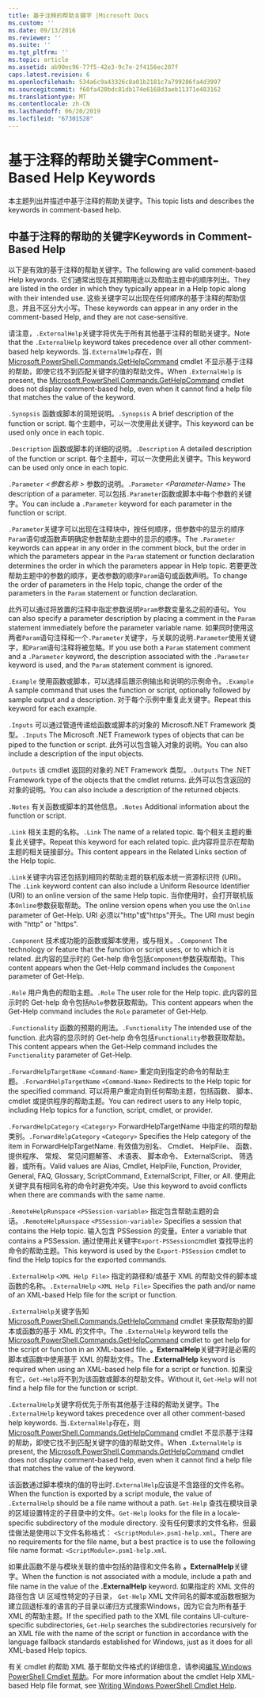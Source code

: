 ```yaml
---
title: 基于注释的帮助关键字 |Microsoft Docs
ms.custom: ''
ms.date: 09/13/2016
ms.reviewer: ''
ms.suite: ''
ms.tgt_pltfrm: ''
ms.topic: article
ms.assetid: ab90ec96-77f5-42e3-9c7e-2f4156ec207f
caps.latest.revision: 6
ms.openlocfilehash: 534a6c9a43326c8a01b2181c7a799286fa4d3997
ms.sourcegitcommit: f60fa420bdc81db174e6168d3aeb11371e483162
ms.translationtype: MT
ms.contentlocale: zh-CN
ms.lasthandoff: 06/20/2019
ms.locfileid: "67301528"
---
```

# <a name="comment-based-help-keywords"></a><span data-ttu-id="fe361-102">基于注释的帮助关键字</span><span class="sxs-lookup"><span data-stu-id="fe361-102">Comment-Based Help Keywords</span></span>

<span data-ttu-id="fe361-103">本主题列出并描述中基于注释的帮助关键字。</span><span class="sxs-lookup"><span data-stu-id="fe361-103">This topic lists and describes the keywords in comment-based help.</span></span>

## <a name="keywords-in-comment-based-help"></a><span data-ttu-id="fe361-104">中基于注释的帮助的关键字</span><span class="sxs-lookup"><span data-stu-id="fe361-104">Keywords in Comment-Based Help</span></span>

<span data-ttu-id="fe361-105">以下是有效的基于注释的帮助关键字。</span><span class="sxs-lookup"><span data-stu-id="fe361-105">The following are valid comment-based Help keywords.</span></span> <span data-ttu-id="fe361-106">它们通常出现在其预期用途以及帮助主题中的顺序列出。</span><span class="sxs-lookup"><span data-stu-id="fe361-106">They are listed in the order in which they typically appear in a Help topic along with their intended use.</span></span> <span data-ttu-id="fe361-107">这些关键字可以出现在任何顺序的基于注释的帮助信息，并且不区分大小写。</span><span class="sxs-lookup"><span data-stu-id="fe361-107">These keywords can appear in any order in the comment-based Help, and they are not case-sensitive.</span></span>

<span data-ttu-id="fe361-108">请注意，`.ExternalHelp`关键字将优先于所有其他基于注释的帮助关键字。</span><span class="sxs-lookup"><span data-stu-id="fe361-108">Note that the `.ExternalHelp` keyword takes precedence over all other comment-based help keywords.</span></span> <span data-ttu-id="fe361-109">当`.ExternalHelp`存在，则[Microsoft.PowerShell.Commands.GetHelpCommand](/dotnet/api/Microsoft.PowerShell.Commands.gethelpcommand) cmdlet 不显示基于注释的帮助，即使它找不到匹配关键字的值的帮助文件。</span><span class="sxs-lookup"><span data-stu-id="fe361-109">When `.ExternalHelp` is present, the [Microsoft.PowerShell.Commands.GetHelpCommand](/dotnet/api/Microsoft.PowerShell.Commands.gethelpcommand) cmdlet does not display comment-based help, even when it cannot find a help file that matches the value of the keyword.</span></span>

<span data-ttu-id="fe361-110">`.Synopsis` 函数或脚本的简短说明。</span><span class="sxs-lookup"><span data-stu-id="fe361-110">`.Synopsis` A brief description of the function or script.</span></span> <span data-ttu-id="fe361-111">每个主题中，可以一次使用此关键字。</span><span class="sxs-lookup"><span data-stu-id="fe361-111">This keyword can be used only once in each topic.</span></span>

<span data-ttu-id="fe361-112">`.Description` 函数或脚本的详细的说明。</span><span class="sxs-lookup"><span data-stu-id="fe361-112">`.Description` A detailed description of the function or script.</span></span> <span data-ttu-id="fe361-113">每个主题中，可以一次使用此关键字。</span><span class="sxs-lookup"><span data-stu-id="fe361-113">This keyword can be used only once in each topic.</span></span>

<span data-ttu-id="fe361-114">`.Parameter` *\<参数名称 >* 参数的说明。</span><span class="sxs-lookup"><span data-stu-id="fe361-114">`.Parameter` *\<Parameter-Name>* The description of a parameter.</span></span> <span data-ttu-id="fe361-115">可以包括`.Parameter`函数或脚本中每个参数的关键字。</span><span class="sxs-lookup"><span data-stu-id="fe361-115">You can include a `.Parameter` keyword for each parameter in the function or script.</span></span>

<span data-ttu-id="fe361-116">`.Parameter`关键字可以出现在注释块中，按任何顺序，但参数中的显示的顺序`Param`语句或函数声明确定参数帮助主题中的显示的顺序。</span><span class="sxs-lookup"><span data-stu-id="fe361-116">The `.Parameter` keywords can appear in any order in the comment block, but the order in which the parameters appear in the `Param` statement or function declaration determines the order in which the parameters appear in Help topic.</span></span> <span data-ttu-id="fe361-117">若要更改帮助主题中的参数的顺序，更改参数的顺序`Param`语句或函数声明。</span><span class="sxs-lookup"><span data-stu-id="fe361-117">To change the order of parameters in the Help topic, change the order of the parameters in the `Param` statement or function declaration.</span></span>

<span data-ttu-id="fe361-118">此外可以通过将放置的注释中指定参数说明`Param`参数变量名之前的语句。</span><span class="sxs-lookup"><span data-stu-id="fe361-118">You can also specify a parameter description by placing a comment in the `Param` statement immediately before the parameter variable name.</span></span> <span data-ttu-id="fe361-119">如果同时使用这两者`Param`语句注释和一个`.Parameter`关键字，与关联的说明`.Parameter`使用关键字，和`Param`语句注释将被忽略。</span><span class="sxs-lookup"><span data-stu-id="fe361-119">If you use both a `Param` statement comment and a `.Parameter` keyword, the description associated with the `.Parameter` keyword is used, and the `Param` statement comment is ignored.</span></span>

<span data-ttu-id="fe361-120">`.Example` 使用函数或脚本，可以选择后跟示例输出和说明的示例命令。</span><span class="sxs-lookup"><span data-stu-id="fe361-120">`.Example` A sample command that uses the function or script, optionally followed by sample output and a description.</span></span> <span data-ttu-id="fe361-121">对于每个示例中重复此关键字。</span><span class="sxs-lookup"><span data-stu-id="fe361-121">Repeat this keyword for each example.</span></span>

<span data-ttu-id="fe361-122">`.Inputs` 可以通过管道传递给函数或脚本的对象的 Microsoft.NET Framework 类型。</span><span class="sxs-lookup"><span data-stu-id="fe361-122">`.Inputs` The Microsoft .NET Framework types of objects that can be piped to the function or script.</span></span> <span data-ttu-id="fe361-123">此外可以包含输入对象的说明。</span><span class="sxs-lookup"><span data-stu-id="fe361-123">You can also include a description of the input objects.</span></span>

<span data-ttu-id="fe361-124">`.Outputs` 该 cmdlet 返回的对象的.NET Framework 类型。</span><span class="sxs-lookup"><span data-stu-id="fe361-124">`.Outputs` The .NET Framework type of the objects that the cmdlet returns.</span></span> <span data-ttu-id="fe361-125">此外可以包含返回的对象的说明。</span><span class="sxs-lookup"><span data-stu-id="fe361-125">You can also include a description of the returned objects.</span></span>

<span data-ttu-id="fe361-126">`.Notes` 有关函数或脚本的其他信息。</span><span class="sxs-lookup"><span data-stu-id="fe361-126">`.Notes` Additional information about the function or script.</span></span>

<span data-ttu-id="fe361-127">`.Link` 相关主题的名称。</span><span class="sxs-lookup"><span data-stu-id="fe361-127">`.Link` The name of a related topic.</span></span> <span data-ttu-id="fe361-128">每个相关主题的重复此关键字。</span><span class="sxs-lookup"><span data-stu-id="fe361-128">Repeat this keyword for each related topic.</span></span> <span data-ttu-id="fe361-129">此内容将显示在帮助主题的相关链接部分。</span><span class="sxs-lookup"><span data-stu-id="fe361-129">This content appears in the Related Links section of the Help topic.</span></span>

<span data-ttu-id="fe361-130">`.Link`关键字内容还包括到相同的帮助主题的联机版本统一资源标识符 (URI)。</span><span class="sxs-lookup"><span data-stu-id="fe361-130">The `.Link` keyword content can also include a Uniform Resource Identifier (URI) to an online version of the same Help topic.</span></span> <span data-ttu-id="fe361-131">当你使用时，会打开联机版本`Online`参数获取帮助。</span><span class="sxs-lookup"><span data-stu-id="fe361-131">The online version opens when you use the `Online` parameter of Get-Help.</span></span> <span data-ttu-id="fe361-132">URI 必须以"http"或"https"开头。</span><span class="sxs-lookup"><span data-stu-id="fe361-132">The URI must begin with "http" or "https".</span></span>

<span data-ttu-id="fe361-133">`.Component` 技术或功能的函数或脚本使用，或与相关。</span><span class="sxs-lookup"><span data-stu-id="fe361-133">`.Component` The technology or feature that the function or script uses, or to which it is related.</span></span> <span data-ttu-id="fe361-134">此内容的显示时的 Get-help 命令包括`Component`参数获取帮助。</span><span class="sxs-lookup"><span data-stu-id="fe361-134">This content appears when the Get-Help command includes the `Component` parameter of Get-Help.</span></span>

<span data-ttu-id="fe361-135">`.Role` 用户角色的帮助主题。</span><span class="sxs-lookup"><span data-stu-id="fe361-135">`.Role` The user role for the Help topic.</span></span> <span data-ttu-id="fe361-136">此内容的显示时的 Get-help 命令包括`Role`参数获取帮助。</span><span class="sxs-lookup"><span data-stu-id="fe361-136">This content appears when the Get-Help command includes the `Role` parameter of Get-Help.</span></span>

<span data-ttu-id="fe361-137">`.Functionality` 函数的预期的用法。</span><span class="sxs-lookup"><span data-stu-id="fe361-137">`.Functionality` The intended use of the function.</span></span> <span data-ttu-id="fe361-138">此内容的显示时的 Get-help 命令包括`Functionality`参数获取帮助。</span><span class="sxs-lookup"><span data-stu-id="fe361-138">This content appears when the Get-Help command includes the `Functionality` parameter of Get-Help.</span></span>

<span data-ttu-id="fe361-139">`.ForwardHelpTargetName` `<Command-Name>` 重定向到指定的命令的帮助主题。</span><span class="sxs-lookup"><span data-stu-id="fe361-139">`.ForwardHelpTargetName` `<Command-Name>` Redirects to the Help topic for the specified command.</span></span> <span data-ttu-id="fe361-140">可以将用户重定向到任何帮助主题，包括函数、 脚本、 cmdlet 或提供程序的帮助主题。</span><span class="sxs-lookup"><span data-stu-id="fe361-140">You can redirect users to any Help topic, including Help topics for a function, script, cmdlet, or provider.</span></span>

<span data-ttu-id="fe361-141">`.ForwardHelpCategory` `<Category>` ForwardHelpTargetName 中指定的项的帮助类别。</span><span class="sxs-lookup"><span data-stu-id="fe361-141">`.ForwardHelpCategory` `<Category>` Specifies the Help category of the item in ForwardHelpTargetName.</span></span> <span data-ttu-id="fe361-142">有效值为别名、 Cmdlet、 HelpFile、 函数、 提供程序、 常规、 常见问题解答、 术语表、 脚本命令、 ExternalScript、 筛选器，或所有。</span><span class="sxs-lookup"><span data-stu-id="fe361-142">Valid values are Alias, Cmdlet, HelpFile, Function, Provider, General, FAQ, Glossary, ScriptCommand, ExternalScript, Filter, or All.</span></span> <span data-ttu-id="fe361-143">使用此关键字具有相同名称的命令时避免冲突。</span><span class="sxs-lookup"><span data-stu-id="fe361-143">Use this keyword to avoid conflicts when there are commands with the same name.</span></span>

<span data-ttu-id="fe361-144">`.RemoteHelpRunspace` `<PSSession-variable>` 指定包含帮助主题的会话。</span><span class="sxs-lookup"><span data-stu-id="fe361-144">`.RemoteHelpRunspace` `<PSSession-variable>` Specifies a session that contains the Help topic.</span></span> <span data-ttu-id="fe361-145">输入包含 PSSession 的变量。</span><span class="sxs-lookup"><span data-stu-id="fe361-145">Enter a variable that contains a PSSession.</span></span> <span data-ttu-id="fe361-146">通过使用此关键字`Export-PSSession`cmdlet 查找导出的命令的帮助主题。</span><span class="sxs-lookup"><span data-stu-id="fe361-146">This keyword is used by the `Export-PSSession` cmdlet to find the Help topics for the exported commands.</span></span>

<span data-ttu-id="fe361-147">`.ExternalHelp` `<XML Help File>` 指定的路径和/或基于 XML 的帮助文件的脚本或函数的名称。</span><span class="sxs-lookup"><span data-stu-id="fe361-147">`.ExternalHelp` `<XML Help File>` Specifies the path and/or name of an XML-based Help file for the script or function.</span></span>

<span data-ttu-id="fe361-148">`.ExternalHelp`关键字告知[Microsoft.PowerShell.Commands.GetHelpCommand](/dotnet/api/Microsoft.PowerShell.Commands.gethelpcommand) cmdlet 来获取帮助的脚本或函数的基于 XML 的文件中。</span><span class="sxs-lookup"><span data-stu-id="fe361-148">The `.ExternalHelp` keyword tells the [Microsoft.PowerShell.Commands.GetHelpCommand](/dotnet/api/Microsoft.PowerShell.Commands.gethelpcommand) cmdlet to get help for the script or function in an XML-based file.</span></span> <span data-ttu-id="fe361-149">**。ExternalHelp**关键字时是必需的脚本或函数中使用基于 XML 的帮助文件。</span><span class="sxs-lookup"><span data-stu-id="fe361-149">The **.ExternalHelp** keyword is required when using an XML-based help file for a script or function.</span></span> <span data-ttu-id="fe361-150">如果没有它，`Get-Help`将不到为该函数或脚本的帮助文件。</span><span class="sxs-lookup"><span data-stu-id="fe361-150">Without it, `Get-Help` will not find a help file for the function or script.</span></span>

<span data-ttu-id="fe361-151">`.ExternalHelp`关键字将优先于所有其他基于注释的帮助关键字。</span><span class="sxs-lookup"><span data-stu-id="fe361-151">The `.ExternalHelp` keyword takes precedence over all other comment-based help keywords.</span></span> <span data-ttu-id="fe361-152">当`.ExternalHelp`存在，则[Microsoft.PowerShell.Commands.GetHelpCommand](/dotnet/api/Microsoft.PowerShell.Commands.gethelpcommand) cmdlet 不显示基于注释的帮助，即使它找不到匹配关键字的值的帮助文件。</span><span class="sxs-lookup"><span data-stu-id="fe361-152">When `.ExternalHelp` is present, the [Microsoft.PowerShell.Commands.GetHelpCommand](/dotnet/api/Microsoft.PowerShell.Commands.gethelpcommand) cmdlet does not display comment-based help, even when it cannot find a help file that matches the value of the keyword.</span></span>

<span data-ttu-id="fe361-153">该函数通过脚本模块的值的导出时`.ExternalHelp`应该是不含路径的文件名称。</span><span class="sxs-lookup"><span data-stu-id="fe361-153">When the function is exported by a script module, the value of `.ExternalHelp` should be a file name without a path.</span></span> <span data-ttu-id="fe361-154">`Get-Help` 查找在模块目录的区域设置特定的子目录中的文件。</span><span class="sxs-lookup"><span data-stu-id="fe361-154">`Get-Help` looks for the file in a locale-specific subdirectory of the module directory.</span></span> <span data-ttu-id="fe361-155">没有任何要求的文件名称，但最佳做法是使用以下文件名称格式： `<ScriptModule>.psm1-help.xml`。</span><span class="sxs-lookup"><span data-stu-id="fe361-155">There are no requirements for the file name, but a best practice is to use the following file name format: `<ScriptModule>.psm1-help.xml`.</span></span>

<span data-ttu-id="fe361-156">如果此函数不是与模块关联的值中包括的路径和文件名称 **。ExternalHelp**关键字。</span><span class="sxs-lookup"><span data-stu-id="fe361-156">When the function is not associated with a module, include a path and file name in the value of the **.ExternalHelp** keyword.</span></span> <span data-ttu-id="fe361-157">如果指定的 XML 文件的路径包含 UI 区域性特定的子目录， `Get-Help` XML 文件同名的脚本或函数根据为建立回退标准的语言的子目录以递归方式搜索Windows，因为它会为所有基于 XML 的帮助主题。</span><span class="sxs-lookup"><span data-stu-id="fe361-157">If the specified path to the XML file contains UI-culture-specific subdirectories, `Get-Help` searches the subdirectories recursively for an XML file with the name of the script or function in accordance with the language fallback standards established for Windows, just as it does for all XML-based Help topics.</span></span>

<span data-ttu-id="fe361-158">有关 cmdlet 的帮助 XML 基于帮助文件格式的详细信息，请参阅[编写 Windows PowerShell Cmdlet 帮助](./writing-help-for-windows-powershell-cmdlets.md)。</span><span class="sxs-lookup"><span data-stu-id="fe361-158">For more information about the cmdlet Help XML-based Help file format, see [Writing Windows PowerShell Cmdlet Help](./writing-help-for-windows-powershell-cmdlets.md).</span></span>